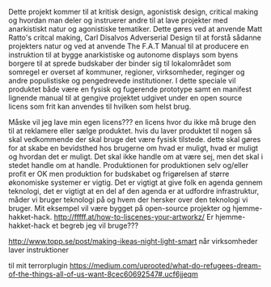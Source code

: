 Dette projekt kommer til at kritisk design, agonistisk design, critical making og hvordan man deler og instruerer andre til at lave projekter med anarkistiskt natur og agonistiske tematiker. Dette gøres ved at anvende Matt Ratto's critcal making, Carl Disalvos Adverserial Design til at forstå sådanne projekters natur og ved at anvende The F.A.T Manual til at producere en instruktion til at bygge anarkistiske og autonome displays som byens borgere til at sprede budskaber der binder sig til lokalområdet som somregel er overset af kommuner, regioner, virksomheder, reginger og andre populistiske og pengedrevede institutioner. I dette speciale vil produktet både være en fysisk og fugerende prototype samt en manifest lignende manual til at gengive projektet udgivet under en open source licens som frit kan anvendes til hvilken som helst brug.

Måske vil jeg lave min egen licens??? en licens hvor du ikke må bruge den til at reklamere eller sælge produktet. hvis du laver produktet til nogen så skal vedkommende der skal bruge det være fysisk tilstede. dette skal gøres for at skabe en bevidsthed hos brugerne om hvad er muligt, hvad er muligt og hvordan det er muligt. Det skal ikke handle om at være sej, men det skal i stedet handle om at handle. Produktionen for produktionen selv og/eller profit er OK men produktion for budskabet og frigørelsen af større økonomiske systemer er vigtig. Det er vigtigt at give folk en agenda gennem teknologi, det er vigtigt at en del af den agenda er at udfordre infrastruktur, måder vi bruger teknologi på og hvem der hersker over den teknologi vi bruger.
Mit eksempel vil være bygget på open-source projekter og hjemme-hakket-hack.
http://fffff.at/how-to-liscenes-your-artworkz/
Er hjemme-hakket-hack et begreb jeg vil bruge???

http://www.topp.se/post/making-ikeas-night-light-smart
når virksomheder laver instruktioner


til mit terrorplugin https://medium.com/uprooted/what-do-refugees-dream-of-the-things-all-of-us-want-8cec60692547#.ucf6jjeqm
